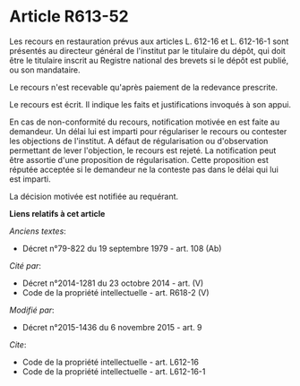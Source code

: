 # Article R613-52

Les recours en restauration prévus aux articles L. 612-16 et L. 612-16-1 sont présentés au directeur général de l'institut
par le titulaire du dépôt, qui doit être le titulaire inscrit au Registre national des brevets si le dépôt est publié, ou son
mandataire. 

Le recours n'est recevable qu'après paiement de la redevance prescrite. 

Le recours est écrit. Il indique les faits et justifications invoqués à son appui. 

En cas de non-conformité du recours, notification motivée en est faite au demandeur. Un délai lui est imparti pour
régulariser le recours ou contester les objections de l'institut. A défaut de régularisation ou d'observation permettant de
lever l'objection, le recours est rejeté. La notification peut être assortie d'une proposition de régularisation. Cette
proposition est réputée acceptée si le demandeur ne la conteste pas dans le délai qui lui est imparti. 

La décision motivée est notifiée au requérant.

**Liens relatifs à cet article**

_Anciens textes_:

  - Décret n°79-822 du 19 septembre 1979 - art. 108 (Ab)

_Cité par_:

  - Décret n°2014-1281 du 23 octobre 2014 - art. (V)
  - Code de la propriété intellectuelle - art. R618-2 (V)

_Modifié par_:

  - Décret n°2015-1436 du 6 novembre 2015 - art. 9

_Cite_:

  - Code de la propriété intellectuelle - art. L612-16
  - Code de la propriété intellectuelle - art. L612-16-1
